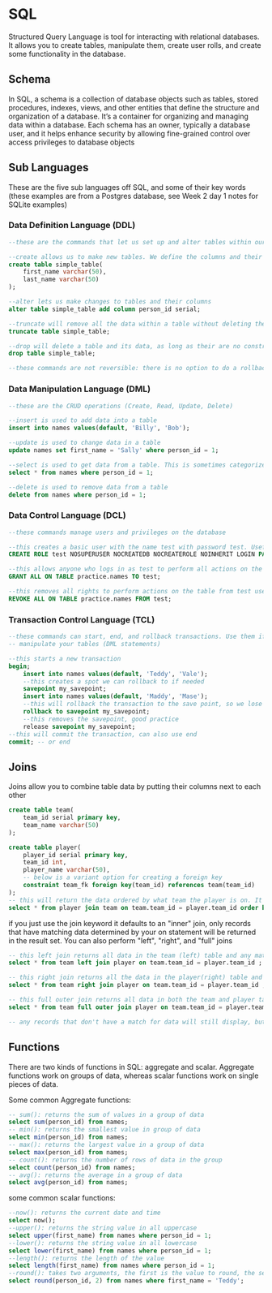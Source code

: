 # SQL
Structured Query Language is tool for interacting with relational databases. It allows you to create tables, manipulate them, create user rolls, and create some functionality in the database.

## Schema
In SQL, a schema is a collection of database objects such as tables, stored procedures, indexes, views, and other entities that define the structure and organization of a database. It’s a container for organizing and managing data within a database. Each schema has an owner, typically a database user, and it helps enhance security by allowing fine-grained control over access privileges to database objects

## Sub Languages
These are the five sub languages off SQL, and some of their key words (these examples are from a Postgres database, see Week 2 day 1 notes for SQLite examples)
### Data Definition Language (DDL)
```sql
--these are the commands that let us set up and alter tables within our database

--create allows us to make new tables. We define the columns and their types inside parenthesis
create table simple_table(
	first_name varchar(50),
	last_name varchar(50)
);

--alter lets us make changes to tables and their columns
alter table simple_table add column person_id serial;

--truncate will remove all the data within a table without deleting the table itself, as long as their are no constraint issues
truncate table simple_table;

--drop will delete a table and its data, as long as their are no constraint issues
drop table simple_table;

--these commands are not reversible: there is no option to do a rollback
```
### Data Manipulation Language (DML)
```sql
--these are the CRUD operations (Create, Read, Update, Delete)

--insert is used to add data into a table
insert into names values(default, 'Billy', 'Bob');

--update is used to change data in a table
update names set first_name = 'Sally' where person_id = 1;

--select is used to get data from a table. This is sometimes categorized under DQL
select * from names where person_id = 1;

--delete is used to remove data from a table
delete from names where person_id = 1;
```
### Data Control Language (DCL)
```sql
--these commands manage users and privileges on the database

--this creates a basic user with the name test with password test. Useful for allowing limited access
CREATE ROLE test NOSUPERUSER NOCREATEDB NOCREATEROLE NOINHERIT LOGIN PASSWORD 'test';

--this allows anyone who logs in as test to perform all actions on the given table
GRANT ALL ON TABLE practice.names TO test;

--this removes all rights to perform actions on the table from test user
REVOKE ALL ON TABLE practice.names FROM test;
```
### Transaction Control Language (TCL)
```sql
--these commands can start, end, and rollback transactions. Use them if you want fine control over your queries that
-- manipulate your tables (DML statements)

--this starts a new transaction
begin;
	insert into names values(default, 'Teddy', 'Vale');
    --this creates a spot we can rollback to if needed
	savepoint my_savepoint;
	insert into names values(default, 'Maddy', 'Mase');
    --this will rollback the transaction to the save point, so we lose the Sherri info
	rollback to savepoint my_savepoint;
    --this removes the savepoint, good practice
	release savepoint my_savepoint;
--this will commit the transaction, can also use end
commit; -- or end
```

## Joins
Joins allow you to combine table data by putting their columns next to each other
```sql
create table team(
	team_id serial primary key,
	team_name varchar(50)
);

create table player(
	player_id serial primary key,
	team_id int,
	player_name varchar(50),
	-- below is a variant option for creating a foreign key
	constraint team_fk foreign key(team_id) references team(team_id)
);
-- this will return the data ordered by what team the player is on. It will match the player to their team
select * from player join team on team.team_id = player.team_id order by player.team_id ;
```
if you just use the join keyword it defaults to an "inner" join, only records that have matching data determined by your on statement will be returned in the result set. You can also perform "left", "right", and "full" joins
```sql
-- this left join returns all data in the team (left) table and any matching records in the player table
select * from team left join player on team.team_id = player.team_id ;

-- this right join returns all the data in the player(right) table and any matching records in the team table
select * from team right join player on team.team_id = player.team_id ;

-- this full outer join returns all data in both the team and player tables
select * from team full outer join player on team.team_id = player.team_id ;

-- any records that don't have a match for data will still display, but their data will be set to null
```

## Functions
There are two kinds of functions in SQL: aggregate and scalar. Aggregate functions work on groups of data, whereas scalar functions work on single pieces of data.

Some common Aggregate functions:
```sql
-- sum(): returns the sum of values in a group of data
select sum(person_id) from names;
-- min(): returns the smallest value in group of data
select min(person_id) from names;
-- max(): returns the largest value in a group of data
select max(person_id) from names;
-- count(): returns the number of rows of data in the group
select count(person_id) from names;
-- avg(): returns the average in a group of data
select avg(person_id) from names;
```

some common scalar functions:
```sql
--now(): returns the current date and time
select now();
--upper(): returns the string value in all uppercase
select upper(first_name) from names where person_id = 1; 
--lower(): returns the string value in all lowercase
select lower(first_name) from names where person_id = 1;
--length(): returns the length of the value
select length(first_name) from names where person_id = 1;
--round(): takes two arguments, the first is the value to round, the second optional one is the acceptable number of decimal places
select round(person_id, 2) from names where first_name = 'Teddy';
```